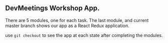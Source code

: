 DevMeetings Workshop App.
---

There are 5 modules, one for each task. The last module, and current master branch shows our app as a React Redux application.

use `git checkout` to see the app at each state after completing the modules.
